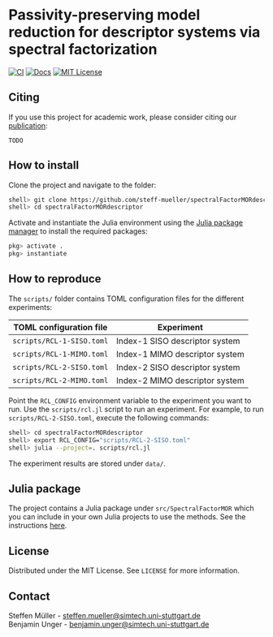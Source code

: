 # Passivity-preserving model reduction for descriptor systems via spectral factorization

[![CI][ci-shield]][ci-url]
[![Docs][docs-shield]][docs-url]
[![MIT License][license-shield]][license-url]

## Citing

If you use this project for academic work, please consider citing our
[publication][arxiv-url]:

    TODO

## How to install

Clone the project and navigate to the folder:

```bash
shell> git clone https://github.com/steff-mueller/spectralFactorMORdescriptor.git
shell> cd spectralFactorMORdescriptor
```

Activate and instantiate the Julia environment using the
[Julia package manager](https://pkgdocs.julialang.org/v1/environments/#Using-someone-else's-project)
to install the required packages:

```julia
pkg> activate .
pkg> instantiate
```

## How to reproduce

The `scripts/` folder contains TOML configuration files for
the different experiments:

| TOML configuration file   | Experiment                     |
| ------------------------- | ------------------------------ |
| `scripts/RCL-1-SISO.toml` | Index-1 SISO descriptor system |
| `scripts/RCL-1-MIMO.toml` | Index-1 MIMO descriptor system |
| `scripts/RCL-2-SISO.toml` | Index-2 SISO descriptor system |
| `scripts/RCL-2-MIMO.toml` | Index-2 MIMO descriptor system |

Point the `RCL_CONFIG` environment variable to
the experiment you want to run. Use the `scripts/rcl.jl` script to run an
experiment.  For example, to run `scripts/RCL-2-SISO.toml`,
execute the following commands:

```bash
shell> cd spectralFactorMORdescriptor
shell> export RCL_CONFIG="scripts/RCL-2-SISO.toml"
shell> julia --project=. scripts/rcl.jl
```

The experiment results are stored under `data/`.

## Julia package

The project contains a Julia package under `src/SpectralFactorMOR`
which you can include in your own Julia projects to use the methods.
See the instructions [here][docs-url-pkg].

## License
Distributed under the MIT License. See `LICENSE` for more information.

## Contact
Steffen Müller - steffen.mueller@simtech.uni-stuttgart.de\
Benjamin Unger - benjamin.unger@simtech.uni-stuttgart.de

[arxiv-url]: TODO
[ci-shield]: https://github.com/steff-mueller/spectralFactorMORdescriptor/workflows/CI/badge.svg
[ci-url]: https://github.com/steff-mueller/spectralFactorMORdescriptor/actions
[docs-shield]: https://img.shields.io/badge/docs-online-blue.svg
[docs-url]: https://steff-mueller.github.io/spectralFactorMORdescriptor/
[docs-url-pkg]: https://steff-mueller.github.io/spectralFactorMORdescriptor/SpectralFactorMOR
[license-shield]: https://img.shields.io/github/license/steff-mueller/spectralFactorMORdescriptor.svg
[license-url]: https://github.com/steff-mueller/spectralFactorMORdescriptor/blob/main/LICENSE
